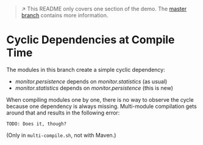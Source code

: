 > :arrow_upper_right: This README only covers one section of the demo.
> The [master branch](../../tree/master) contains more information.

# Cyclic Dependencies at Compile Time

The modules in this branch create a simple cyclic dependency:

* _monitor.persistence_ depends on _monitor.statistics_ (as usual)
* _monitor.statistics_ depends on _monitor.persistence_ (this is new)

When compiling modules one by one, there is no way to observe the cycle because one dependency is always missing.
Multi-module compilation gets around that and results in the following error:

```
TODO: Does it, though?
```

(Only in `multi-compile.sh`, not with Maven.)
